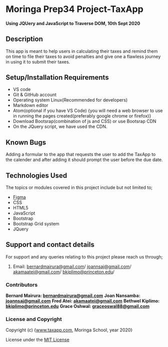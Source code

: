 <!--headings-->

# Moringa Prep34 Project-TaxApp

#### Using JQUery and JavaScript to Traverse DOM, 10th Sept 2020

## Description

This app is meant to help users in calculating their taxes
and remind them on time to file their taxes to avoid penalties and give one a flawless journey in using it to submit their taxes.


## Setup/Installation Requirements

* VS code 
* Git & GitHub account
* Operating system Linux(Recommended for developers)
* Markdown editor
* Atom(optional if you have VS Code)
{you will need a web browser to use in running the pages created(preferably google chrome or firefox)}
* Download Bootsrap(combination of js and CSS) or use Bootsrap CDN
* On the JQuery script, we have used the CDN.

## Known Bugs

 Adding a formular to the app that requests the user to add the TaxApp to the calender and after adding it should prompt the user before the due date.

## Technologies Used

The topics or modules covered in this project include but not limited to;

* [Figma](https://www.figma.com/file/ydMIiZzNVtIDOCfBTOjOWL/TaxApp?node-id=0%3A1)
* CSS
* HTML5
* JavaScript
* Bootstrap
* Bootstrap Grid system
* JQuery

## Support and contact details

For support and any queries relating to this project please reach us through;

1. Email: bernardmairura@gmail.com/ joannsaj@gmail.com/     akamaatei@gmail.com/ bkiplimo@princeton.edu/


### Contributors

 **Bernard Mairura: <bernardmairura@gmail.com>**
 **Joan Nansamba: <joannsaj@gmail.com>**
 **Fred Atei: <akamaatei@gmail.com>**
 **Bethwel Kiplimo: <bkiplimo@princeton.edu>**
 **Grace Oshwal: <graceoswal88@gmail.com>**

### License and Copyright

Copyright (c) {www.taxapp.com, Moringa School, year 2020}

License under the [MIT License](LICENSE)
